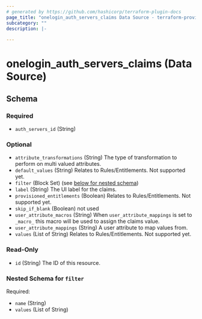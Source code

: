 ```yaml
---
# generated by https://github.com/hashicorp/terraform-plugin-docs
page_title: "onelogin_auth_servers_claims Data Source - terraform-provider-onelogin"
subcategory: ""
description: |-
  
---
```


# onelogin_auth_servers_claims (Data Source)





<!-- schema generated by tfplugindocs -->
## Schema

### Required

- `auth_servers_id` (String)

### Optional

- `attribute_transformations` (String) The type of transformation to perform on multi valued attributes.
- `default_values` (String) Relates to Rules/Entitlements. Not supported yet.
- `filter` (Block Set) (see [below for nested schema](#nestedblock--filter))
- `label` (String) The UI label for the claims.
- `provisioned_entitlements` (Boolean) Relates to Rules/Entitlements. Not supported yet.
- `skip_if_blank` (Boolean) not used
- `user_attribute_macros` (String) When `user_attribute_mappings` is set to `_macro_` this macro will be used to assign the claims value.
- `user_attribute_mappings` (String) A user attribute to map values from.
- `values` (List of String) Relates to Rules/Entitlements. Not supported yet.

### Read-Only

- `id` (String) The ID of this resource.

<a id="nestedblock--filter"></a>
### Nested Schema for `filter`

Required:

- `name` (String)
- `values` (List of String)



